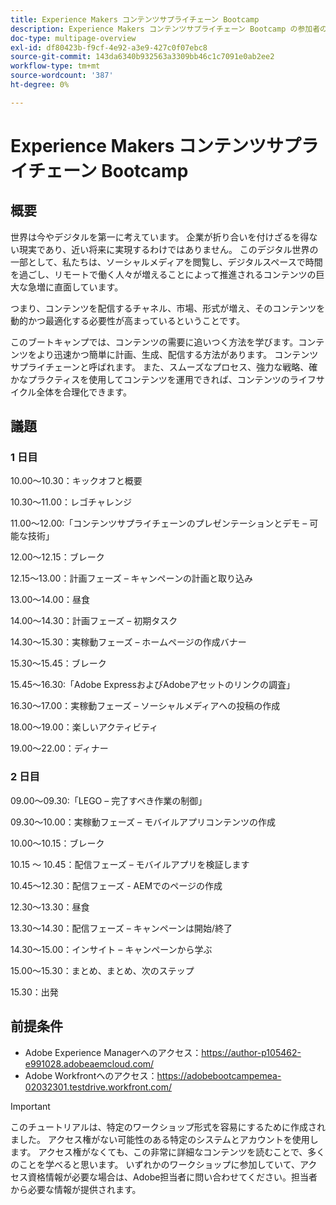 ```yaml
---
title: Experience Makers コンテンツサプライチェーン Bootcamp
description: Experience Makers コンテンツサプライチェーン Bootcamp の参加者のための出発点
doc-type: multipage-overview
exl-id: df80423b-f9cf-4e92-a3e9-427c0f07ebc8
source-git-commit: 143da6340b932563a3309bb46c1c7091e0ab2ee2
workflow-type: tm+mt
source-wordcount: '387'
ht-degree: 0%

---
```


# Experience Makers コンテンツサプライチェーン Bootcamp

## 概要

世界は今やデジタルを第一に考えています。 企業が折り合いを付けざるを得ない現実であり、近い将来に実現するわけではありません。 このデジタル世界の一部として、私たちは、ソーシャルメディアを閲覧し、デジタルスペースで時間を過ごし、リモートで働く人々が増えることによって推進されるコンテンツの巨大な急増に直面しています。

つまり、コンテンツを配信するチャネル、市場、形式が増え、そのコンテンツを動的かつ最適化する必要性が高まっているということです。

このブートキャンプでは、コンテンツの需要に追いつく方法を学びます。コンテンツをより迅速かつ簡単に計画、生成、配信する方法があります。 コンテンツサプライチェーンと呼ばれます。 また、スムーズなプロセス、強力な戦略、確かなプラクティスを使用してコンテンツを運用できれば、コンテンツのライフサイクル全体を合理化できます。

## 議題

### 1 日目

10.00～10.30：キックオフと概要

10.30～11.00：レゴチャレンジ

11.00～12.00:「コンテンツサプライチェーンのプレゼンテーションとデモ – 可能な技術」

12.00～12.15：ブレーク

12.15～13.00：計画フェーズ – キャンペーンの計画と取り込み

13.00～14.00：昼食

14.00～14.30：計画フェーズ – 初期タスク

14.30～15.30：実稼動フェーズ – ホームページの作成バナー

15.30～15.45：ブレーク

15.45～16.30:「Adobe ExpressおよびAdobeアセットのリンクの調査」

16.30～17.00：実稼動フェーズ – ソーシャルメディアへの投稿の作成

18.00～19.00：楽しいアクティビティ

19.00～22.00：ディナー


### 2 日目

09.00～09.30:「LEGO – 完了すべき作業の制御」

09.30～10.00：実稼動フェーズ – モバイルアプリコンテンツの作成

10.00～10.15：ブレーク

10.15 ～ 10.45：配信フェーズ – モバイルアプリを検証します

10.45～12.30：配信フェーズ - AEMでのページの作成

12.30～13.30：昼食

13.30～14.30：配信フェーズ – キャンペーンは開始/終了

14.30～15.00：インサイト – キャンペーンから学ぶ

15.00～15.30：まとめ、まとめ、次のステップ

15.30：出発

## 前提条件

- Adobe Experience Managerへのアクセス：https://author-p105462-e991028.adobeaemcloud.com/
- Adobe Workfrontへのアクセス：https://adobebootcampemea-02032301.testdrive.workfront.com/


>[!IMPORTANT]
>
>このチュートリアルは、特定のワークショップ形式を容易にするために作成されました。 アクセス権がない可能性のある特定のシステムとアカウントを使用します。 アクセス権がなくても、この非常に詳細なコンテンツを読むことで、多くのことを学べると思います。 いずれかのワークショップに参加していて、アクセス資格情報が必要な場合は、Adobe担当者に問い合わせてください。担当者から必要な情報が提供されます。
